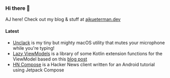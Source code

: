 ### Hi there 👋

AJ here! Check out my blog & stuff at [ajkueterman.dev](https://ajkueterman.dev)

#### Latest
* [Unclack](https://unclack.app) is my tiny but mighty macOS utility that mutes your microphone while you're typing!
* [Lazy ViewModels](https://github.com/robotsquidward/lazyviewmodels) is a library of some Kotlin extension functions for the ViewModel based on this [blog post](https://ajkueterman.dev/posts/android-viewmodel-manual-dependency-injection-made-easy/)
* [HN Compose](https://github.com/robotsquidward/hn-compose) is a Hacker News client written for an Android tutorial using Jetpack Compose
